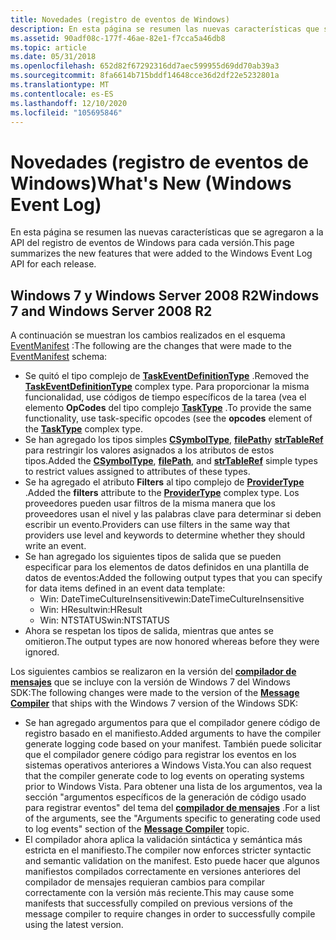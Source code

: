 ```yaml
---
title: Novedades (registro de eventos de Windows)
description: En esta página se resumen las nuevas características que se agregaron a la API del registro de eventos de Windows para cada versión.
ms.assetid: 90adf08c-177f-46ae-82e1-f7cca5a46db8
ms.topic: article
ms.date: 05/31/2018
ms.openlocfilehash: 652d82f67292316dd7aec599955d69dd70ab39a3
ms.sourcegitcommit: 8fa6614b715bddf14648cce36d2df22e5232801a
ms.translationtype: MT
ms.contentlocale: es-ES
ms.lasthandoff: 12/10/2020
ms.locfileid: "105695846"
---
```

# <a name="whats-new-windows-event-log"></a><span data-ttu-id="202cf-103">Novedades (registro de eventos de Windows)</span><span class="sxs-lookup"><span data-stu-id="202cf-103">What's New (Windows Event Log)</span></span>

<span data-ttu-id="202cf-104">En esta página se resumen las nuevas características que se agregaron a la API del registro de eventos de Windows para cada versión.</span><span class="sxs-lookup"><span data-stu-id="202cf-104">This page summarizes the new features that were added to the Windows Event Log API for each release.</span></span>

## <a name="windows-7-and-windows-server-2008-r2"></a><span data-ttu-id="202cf-105">Windows 7 y Windows Server 2008 R2</span><span class="sxs-lookup"><span data-stu-id="202cf-105">Windows 7 and Windows Server 2008 R2</span></span>

<span data-ttu-id="202cf-106">A continuación se muestran los cambios realizados en el esquema [EventManifest](eventmanifestschema-schema.md) :</span><span class="sxs-lookup"><span data-stu-id="202cf-106">The following are the changes that were made to the [EventManifest](eventmanifestschema-schema.md) schema:</span></span>

-   <span data-ttu-id="202cf-107">Se quitó el tipo complejo de [**TaskEventDefinitionType**](eventmanifestschema-taskeventdefinitiontype-complextype.md) .</span><span class="sxs-lookup"><span data-stu-id="202cf-107">Removed the [**TaskEventDefinitionType**](eventmanifestschema-taskeventdefinitiontype-complextype.md) complex type.</span></span> <span data-ttu-id="202cf-108">Para proporcionar la misma funcionalidad, use códigos de tiempo específicos de la tarea (vea el elemento **OpCodes** del tipo complejo [**TaskType**](eventmanifestschema-tasktype-complextype.md) .</span><span class="sxs-lookup"><span data-stu-id="202cf-108">To provide the same functionality, use task-specific opcodes (see the **opcodes** element of the [**TaskType**](eventmanifestschema-tasktype-complextype.md) complex type.</span></span>
-   <span data-ttu-id="202cf-109">Se han agregado los tipos simples [**CSymbolType**](eventmanifestschema-csymboltype-simpletype.md), [**filePath**](eventmanifestschema-filepath-simpletype.md)y [**strTableRef**](eventmanifestschema-strtableref-simpletype.md) para restringir los valores asignados a los atributos de estos tipos.</span><span class="sxs-lookup"><span data-stu-id="202cf-109">Added the [**CSymbolType**](eventmanifestschema-csymboltype-simpletype.md), [**filePath**](eventmanifestschema-filepath-simpletype.md), and [**strTableRef**](eventmanifestschema-strtableref-simpletype.md) simple types to restrict values assigned to attributes of these types.</span></span>
-   <span data-ttu-id="202cf-110">Se ha agregado el atributo **Filters** al tipo complejo de [**ProviderType**](eventmanifestschema-providertype-complextype.md) .</span><span class="sxs-lookup"><span data-stu-id="202cf-110">Added the **filters** attribute to the [**ProviderType**](eventmanifestschema-providertype-complextype.md) complex type.</span></span> <span data-ttu-id="202cf-111">Los proveedores pueden usar filtros de la misma manera que los proveedores usan el nivel y las palabras clave para determinar si deben escribir un evento.</span><span class="sxs-lookup"><span data-stu-id="202cf-111">Providers can use filters in the same way that providers use level and keywords to determine whether they should write an event.</span></span>
-   <span data-ttu-id="202cf-112">Se han agregado los siguientes tipos de salida que se pueden especificar para los elementos de datos definidos en una plantilla de datos de eventos:</span><span class="sxs-lookup"><span data-stu-id="202cf-112">Added the following output types that you can specify for data items defined in an event data template:</span></span>
    -   <span data-ttu-id="202cf-113">Win: DateTimeCultureInsensitive</span><span class="sxs-lookup"><span data-stu-id="202cf-113">win:DateTimeCultureInsensitive</span></span>
    -   <span data-ttu-id="202cf-114">Win: HResult</span><span class="sxs-lookup"><span data-stu-id="202cf-114">win:HResult</span></span>
    -   <span data-ttu-id="202cf-115">Win: NTSTATUS</span><span class="sxs-lookup"><span data-stu-id="202cf-115">win:NTSTATUS</span></span>
-   <span data-ttu-id="202cf-116">Ahora se respetan los tipos de salida, mientras que antes se omitieron.</span><span class="sxs-lookup"><span data-stu-id="202cf-116">The output types are now honored whereas before they were ignored.</span></span>

<span data-ttu-id="202cf-117">Los siguientes cambios se realizaron en la versión del [**compilador de mensajes**](message-compiler--mc-exe-.md) que se incluye con la versión de Windows 7 del Windows SDK:</span><span class="sxs-lookup"><span data-stu-id="202cf-117">The following changes were made to the version of the [**Message Compiler**](message-compiler--mc-exe-.md) that ships with the Windows 7 version of the Windows SDK:</span></span>

-   <span data-ttu-id="202cf-118">Se han agregado argumentos para que el compilador genere código de registro basado en el manifiesto.</span><span class="sxs-lookup"><span data-stu-id="202cf-118">Added arguments to have the compiler generate logging code based on your manifest.</span></span> <span data-ttu-id="202cf-119">También puede solicitar que el compilador genere código para registrar los eventos en los sistemas operativos anteriores a Windows Vista.</span><span class="sxs-lookup"><span data-stu-id="202cf-119">You can also request that the compiler generate code to log events on operating systems prior to Windows Vista.</span></span> <span data-ttu-id="202cf-120">Para obtener una lista de los argumentos, vea la sección "argumentos específicos de la generación de código usado para registrar eventos" del tema del [**compilador de mensajes**](message-compiler--mc-exe-.md) .</span><span class="sxs-lookup"><span data-stu-id="202cf-120">For a list of the arguments, see the "Arguments specific to generating code used to log events" section of the [**Message Compiler**](message-compiler--mc-exe-.md) topic.</span></span>
-   <span data-ttu-id="202cf-121">El compilador ahora aplica la validación sintáctica y semántica más estricta en el manifiesto.</span><span class="sxs-lookup"><span data-stu-id="202cf-121">The compiler now enforces stricter syntactic and semantic validation on the manifest.</span></span> <span data-ttu-id="202cf-122">Esto puede hacer que algunos manifiestos compilados correctamente en versiones anteriores del compilador de mensajes requieran cambios para compilar correctamente con la versión más reciente.</span><span class="sxs-lookup"><span data-stu-id="202cf-122">This may cause some manifests that successfully compiled on previous versions of the message compiler to require changes in order to successfully compile using the latest version.</span></span>
